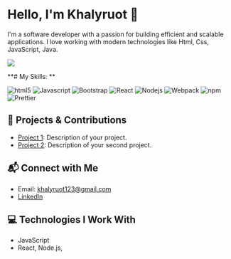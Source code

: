 # Hello, I'm Khalyruot 👋

I'm a software developer with a passion for building efficient and scalable applications. I love working with modern technologies like Html, Css, JavaScript, Java.

![](https://komarev.com/ghpvc/?username=khalyruot&color=blue)

**# My Skills: **
<p>
  <img alt="html5" src="https://img.shields.io/badge/-HTML5-E34F26?style=flat-square&logo=html5&logoColor=white" />
  <img alt="Javascript" src="https://img.shields.io/badge/-javascript-f7df1c?style=flat-square&logo=javascript&logoColor=black" />
  <img alt="Bootstrap" src="https://img.shields.io/badge/-bootstrap-7953b3?style=flat-square&logo=javascript&logoColor=white" />
  <img alt="React" src="https://img.shields.io/badge/-React-45b8d8?style=flat-square&logo=react&logoColor=white" />
  <img alt="Nodejs" src="https://img.shields.io/badge/-Nodejs-43853d?style=flat-square&logo=Node.js&logoColor=white" />
  <img alt="Webpack" src="https://img.shields.io/badge/-Webpack-8DD6F9?style=flat-square&logo=webpack&logoColor=white" />
  <img alt="npm" src="https://img.shields.io/badge/-NPM-CB3837?style=flat-square&logo=npm&logoColor=white" />
  <img alt="Prettier" src="https://img.shields.io/badge/-Prettier-F7B93E?style=flat-square&logo=prettier&logoColor=white" />
</p>

## 🚀 Projects & Contributions
- [Project 1](https://github.com/khalyruot/project1): Description of your project.
- [Project 2](https://github.com/khalyruot/project2): Description of your second project.

## 📬 Connect with Me
- Email: khalyruot123@gmail.com
- [LinkedIn](https://www.linkedin.com/in/khaly-ruot-4025381b5/)

## 💻 Technologies I Work With
- JavaScript
- React, Node.js,


